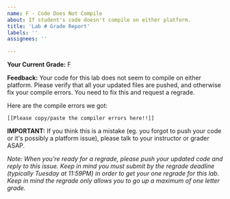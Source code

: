 ```yaml
---
name: F - Code Does Not Compile
about: If student's code doesn't compile on either platform.
title: 'Lab # Grade Report'
labels: ''
assignees: ''

---
```


**Your Current Grade:** F

**Feedback:** Your code for this lab does not seem to compile on either platform. Please verify that all your updated files are pushed, and otherwise fix your compile errors. You need to fix this and request a regrade.

Here are the compile errors we got:
```
[[Please copy/paste the compiler errors here!!]]
```

**IMPORTANT:** If you think this is a mistake (eg. you forgot to push your code or it's possibly a platform issue), please talk to your instructor or grader ASAP.

_Note: When you're ready for a regrade, please push your updated code and reply to this issue. Keep in mind you must submit by the regrade deadline (typically Tuesday at 11:59PM) in order to get your one regrade for this lab. Keep in mind the regrade only allows you to go up a maximum of one letter grade._
